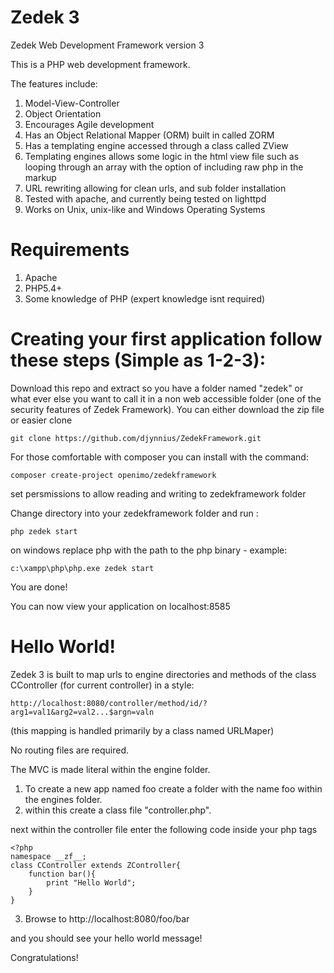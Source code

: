 Zedek 3
========

Zedek Web Development Framework version 3

This is a PHP web development framework. 

The features include:

1. Model-View-Controller
2. Object Orientation
3. Encourages Agile development
4. Has an Object Relational Mapper (ORM) built in called ZORM
5. Has a templating engine accessed through a class called ZView
6. Templating engines allows some logic in the html view file such as looping through an array with the option of including raw php in the markup 
7. URL rewriting allowing for clean urls, and sub folder installation
8. Tested with apache, and currently being tested on lighttpd
9. Works on Unix, unix-like and Windows Operating Systems

Requirements
=============
1. Apache
2. PHP5.4+
3. Some knowledge of PHP (expert knowledge isnt required)

Creating your first application follow these steps (Simple as 1-2-3):
======================================================================

Download this repo and extract so you have a folder named "zedek" or what ever else you want to call it in a non web accessible folder (one of the security features of Zedek Framework). You can either download the zip file or easier clone 

	git clone https://github.com/djynnius/ZedekFramework.git

For those comfortable with composer you can install with the command:

    composer create-project openimo/zedekframework

set persmissions to allow reading and writing to zedekframework folder

Change directory into your zedekframework folder and run :

    php zedek start

on windows replace php with the path to the php binary - example:
	
	c:\xampp\php\php.exe zedek start


You are done!

You can now view your application on localhost:8585


Hello World!
============

Zedek 3 is built to map urls to engine directories and methods of the class CController (for current controller) in a style:

    http://localhost:8080/controller/method/id/?arg1=val1&arg2=val2...$argn=valn

(this mapping is handled primarily by a class named URLMaper) 

No routing files are required.

The MVC is made literal within the engine folder. 

1. To create a new app named foo create a folder with the name foo within the engines folder.
2. within this create a class file "controller.php".

next within the controller file enter the following code inside your php tags

    <?php
    namespace __zf__;
    class CController extends ZController{
        function bar(){
            print "Hello World";
        }
    }
    

3. Browse to http://localhost:8080/foo/bar

and you should see your hello world message!

Congratulations!

